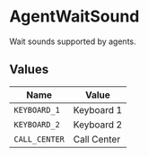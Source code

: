 # AgentWaitSound

Wait sounds supported by agents.


## Values

| Name          | Value         |
| ------------- | ------------- |
| `KEYBOARD_1`  | Keyboard 1    |
| `KEYBOARD_2`  | Keyboard 2    |
| `CALL_CENTER` | Call Center   |